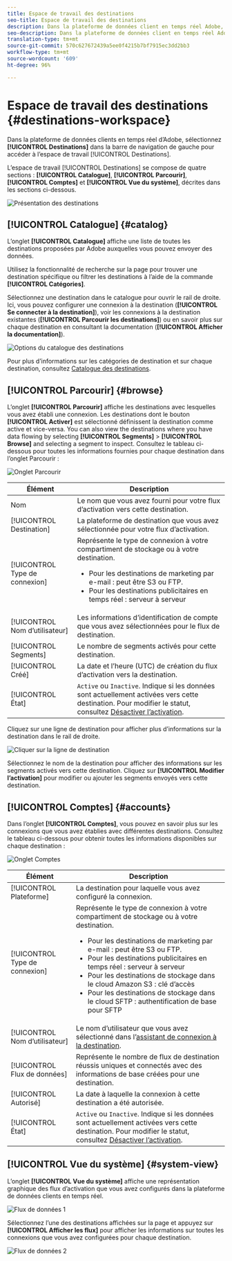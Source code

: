 ```yaml
---
title: Espace de travail des destinations
seo-title: Espace de travail des destinations
description: Dans la plateforme de données client en temps réel Adobe, sélectionnez Destinations dans la barre de navigation de gauche pour accéder à l’espace de travail des destinations.
seo-description: Dans la plateforme de données client en temps réel Adobe, sélectionnez Destinations dans la barre de navigation de gauche pour accéder à l’espace de travail des destinations.
translation-type: tm+mt
source-git-commit: 570c627672439a5ee0f4215b7bf7915ec3dd2bb3
workflow-type: tm+mt
source-wordcount: '609'
ht-degree: 96%

---
```



# Espace de travail des destinations {#destinations-workspace}

Dans la plateforme de données clients en temps réel d’Adobe, sélectionnez **[!UICONTROL Destinations]** dans la barre de navigation de gauche pour accéder à l’espace de travail [!UICONTROL Destinations].

L’espace de travail [!UICONTROL Destinations] se compose de quatre sections : **[!UICONTROL Catalogue]**, **[!UICONTROL Parcourir]**, **[!UICONTROL Comptes]** et **[!UICONTROL Vue du système]**, décrites dans les sections ci-dessous.

![Présentation des destinations](/help/rtcdp/destinations/assets/destinations-overview.png)

## [!UICONTROL Catalogue] {#catalog}

L’onglet **[!UICONTROL Catalogue]** affiche une liste de toutes les destinations proposées par Adobe auxquelles vous pouvez envoyer des données.

Utilisez la fonctionnalité de recherche sur la page pour trouver une destination spécifique ou filtrer les destinations à l’aide de la commande **[!UICONTROL Catégories]**.

Sélectionnez une destination dans le catalogue pour ouvrir le rail de droite. Ici, vous pouvez configurer une connexion à la destination (**[!UICONTROL Se connecter à la destination]**), voir les connexions à la destination existantes (**[!UICONTROL Parcourir les destinations]**) ou en savoir plus sur chaque destination en consultant la documentation (**[!UICONTROL Afficher la documentation]**).

![Options du catalogue des destinations](/help/rtcdp/destinations/assets/destination-ui-catalog-options.png)

Pour plus d’informations sur les catégories de destination et sur chaque destination, consultez [Catalogue des destinations](/help/rtcdp/destinations/destinations-catalog.md).

## [!UICONTROL Parcourir] {#browse}

L’onglet **[!UICONTROL Parcourir]** affiche les destinations avec lesquelles vous avez établi une connexion. Les destinations dont le bouton **[!UICONTROL Activer]** est sélectionné définissent la destination comme active et vice-versa. You can also view the destinations where you have data flowing by selecting **[!UICONTROL Segments]** > **[!UICONTROL Browse]** and selecting a segment to inspect. Consultez le tableau ci-dessous pour toutes les informations fournies pour chaque destination dans l’onglet Parcourir :

![Onglet Parcourir](/help/rtcdp/destinations/assets/browse-tab.png)

| Élément | Description |
---------|----------
| Nom | Le nom que vous avez fourni pour votre flux d’activation vers cette destination. |
| [!UICONTROL Destination] | La plateforme de destination que vous avez sélectionnée pour votre flux d’activation. |
| [!UICONTROL Type de connexion] | Représente le type de connexion à votre compartiment de stockage ou à votre destination. <ul><li>Pour les destinations de marketing par e-mail : peut être S3 ou FTP.</li><li>Pour les destinations publicitaires en temps réel : serveur à serveur</li></ul> |
| [!UICONTROL Nom d’utilisateur] | Les informations d’identification de compte que vous avez sélectionnées pour le flux de destination. |
| [!UICONTROL Segments] | Le nombre de segments activés pour cette destination. |
| [!UICONTROL Créé] | La date et l’heure (UTC) de création du flux d’activation vers la destination. |
| [!UICONTROL État] | `Active` ou `Inactive`. Indique si les données sont actuellement activées vers cette destination. Pour modifier le statut, consultez [Désactiver l’activation](/help/rtcdp/destinations/activate-destinations.md#disable-activation). |

Cliquez sur une ligne de destination pour afficher plus d’informations sur la destination dans le rail de droite.

![Cliquer sur la ligne de destination](/help/rtcdp/destinations/assets/click-destination-row.png)

Sélectionnez le nom de la destination pour afficher des informations sur les segments activés vers cette destination. Cliquez sur **[!UICONTROL Modifier l’activation]** pour modifier ou ajouter les segments envoyés vers cette destination.

## [!UICONTROL Comptes] {#accounts}

Dans l’onglet **[!UICONTROL Comptes]**, vous pouvez en savoir plus sur les connexions que vous avez établies avec différentes destinations. Consultez le tableau ci-dessous pour obtenir toutes les informations disponibles sur chaque destination :

![Onglet Comptes](/help/rtcdp/destinations/assets/accounts-tab.png)

| Élément | Description |
---------|----------
| [!UICONTROL Plateforme] | La destination pour laquelle vous avez configuré la connexion. |
| [!UICONTROL Type de connexion] | Représente le type de connexion à votre compartiment de stockage ou à votre destination. <ul><li>Pour les destinations de marketing par e-mail : peut être S3 ou FTP.</li><li>Pour les destinations publicitaires en temps réel : serveur à serveur</li><li>Pour les destinations de stockage dans le cloud Amazon S3 : clé d’accès </li><li>Pour les destinations de stockage dans le cloud SFTP : authentification de base pour SFTP</li></ul> |
| [!UICONTROL Nom d’utilisateur] | Le nom d’utilisateur que vous avez sélectionné dans l’[assistant de connexion à la destination](/help/rtcdp/destinations/email-marketing-destinations.md#connect-destination). |
| [!UICONTROL Flux de données] | Représente le nombre de flux de destination réussis uniques et connectés avec des informations de base créées pour une destination. |
| [!UICONTROL Autorisé] | La date à laquelle la connexion à cette destination a été autorisée. |
| [!UICONTROL État] | `Active` ou `Inactive`. Indique si les données sont actuellement activées vers cette destination. Pour modifier le statut, consultez [Désactiver l’activation](/help/rtcdp/destinations/activate-destinations.md#disable-activation). |

## [!UICONTROL Vue du système] {#system-view}

L’onglet **[!UICONTROL Vue du système]** affiche une représentation graphique des flux d’activation que vous avez configurés dans la plateforme de données clients en temps réel.

![Flux de données 1](/help/rtcdp/destinations/assets/data-flows1.png)

Sélectionnez l’une des destinations affichées sur la page et appuyez sur **[!UICONTROL Afficher les flux]** pour afficher les informations sur toutes les connexions que vous avez configurées pour chaque destination.

![Flux de données 2](/help/rtcdp/destinations/assets/data-flows2.png)